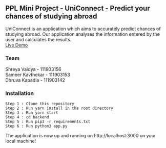 ## PPL Mini Project - UniConnect - Predict your chances of studying abroad

UniConnect is an application which aims to accurately predict chances of studying abroad. Our application analyses the information entered by the user and calculates the results.<br>
<a href="https://connect-uni.herokuapp.com/">Live Demo</a>

### Team
Shreya Vaidya - 111903156  
Sameer Kavthekar - 111903153  
Dhruva Kapadia - 111903142

### Installation
```
Step 1 : Clone this repository
Step 2 : Run yarn install in the root directory
Step 3 : Run yarn start
Step 4 : cd backend
Step 5 : Run pip3 -r requirements.txt
Step 6 : Run python3 app.py
```
The application is now up and running on http://localhost:3000 on your local machine!
